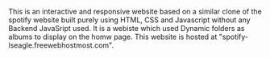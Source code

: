 This is an interactive and responsive website based on a similar clone of the spotify website built purely using HTML, CSS and Javascript without any Backend JavaSript used.
It is a webiste which used Dynamic folders as albums to display on the homw page.
This website is hosted at "spotify-lseagle.freewebhostmost.com".
